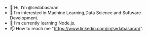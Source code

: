 - 👋  Hi, I’m @sedabasaran
- 👀  I’m interested in Machine Learning,Data Science and Software Development.
- 🌱  I’m currently learning Node.js.
- 📫  How to reach me "https://www.linkedin.com/in/sedabasaran/".

<!---
sedabasaran/sedabasaran is a ✨ special ✨ repository because its `README.md` (this file) appears on your GitHub profile.
You can click the Preview link to take a look at your changes.
--->

